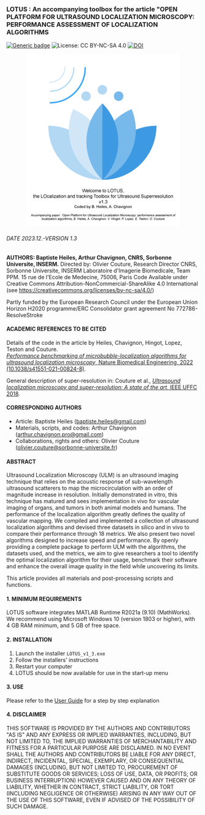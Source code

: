 ### LOTUS : An accompanying toolbox for the article "OPEN PLATFORM FOR ULTRASOUND LOCALIZATION MICROSCOPY: PERFORMANCE ASSESSMENT OF LOCALIZATION ALGORITHMS
[![Generic badge](https://img.shields.io/badge/NBME-10.1038/s41551021008248-red.svg)](https://doi.org/10.1038/s41551-021-00824-8)
![License: CC BY-NC-SA 4.0](https://img.shields.io/badge/License-CC%20BY--NC--SA%204.0-lightgrey.svg)
[![DOI](https://zenodo.org/badge/DOI/10.5281/zenodo.4343435.svg)](https://doi.org/10.5281/zenodo.4343435)

<p align="center">
<img src="https://github.com/AChavignon/PALA/blob/master/LOTUS/splashscreen.png" width="400">
</p>

###### DATE 2023.12.-VERSION 1.3
**AUTHORS: Baptiste Heiles, Arthur Chavignon, CNRS, Sorbonne Universite, INSERM.**
Directed by: Olivier Couture, Research Director CNRS, Sorbonne Universite, INSERM
Laboratoire d'Imagerie Biomedicale, Team PPM. 15 rue de l'Ecole de Medecine, 75006, Paris
Code Available under Creative Commons Attribution-NonCommercial-ShareAlike 4.0 International (see https://creativecommons.org/licenses/by-nc-sa/4.0/)

Partly funded by the European Research Council under the European Union Horizon H2020 programme/ERC Consolidator grant agreement No 772786-ResolveStroke

#### ACADEMIC REFERENCES TO BE CITED
Details of the code in the article by Heiles, Chavignon, Hingot, Lopez, Teston and Couture.  
[*Performance benchmarking of microbubble-localization algorithms for ultrasound localization microscopy*, Nature Biomedical Engineering, 2022 (10.1038/s41551-021-00824-8)](https://www.nature.com/articles/s41551-021-00824-8).

General description of super-resolution in: Couture et al., [*Ultrasound localization microscopy and super-resolution: A state of the art*, IEEE UFFC 2018](https://doi.org/10.1109/TUFFC.2018.2850811).

#### CORRESPONDING AUTHORS
- Article: Baptiste Heiles (baptiste.heiles@gmail.com)
- Materials, scripts, and codes: Arthur Chavignon (arthur.chavignon.pro@gmail.com)
- Collaborations, rights and others: Olivier Couture (olivier.couture@sorbonne-universite.fr)

#### ABSTRACT
Ultrasound Localization Microscopy (ULM) is an ultrasound imaging technique that relies on the acoustic response of sub-wavelength ultrasound scatterers to map the microcirculation with an order of magnitude increase in resolution. Initially demonstrated in vitro, this technique has matured and sees implementation in vivo for vascular imaging of organs, and tumors in both animal models and humans. The performance of the localization algorithm greatly defines the quality of vascular mapping. We compiled and implemented a collection of ultrasound localization algorithms and devised three datasets in silico and in vivo to compare their performance through 18 metrics. We also present two novel algorithms designed to increase speed and performance. By openly providing a complete package to perform ULM with the algorithms, the datasets used, and the metrics, we aim to give researchers a tool to identify the optimal localization algorithm for their usage, benchmark their software and enhance the overall image quality in the field while uncovering its limits.

This article provides all materials and post-processing scripts and functions.

#### 1. MINIMUM REQUIREMENTS
LOTUS software integrates MATLAB Runtime R2021a (9.10) (MathWorks). We recommend using Microsoft Windows 10 (version 1803 or higher), with 4 GB RAM minimum, and 5 GB of free space.

#### 2. INSTALLATION

1) Launch the installer `LOTUS_v1_3.exe`
2) Follow the installers' instructions
3) Restart your computer
4) LOTUS should be now available for use in the start-up menu

#### 3. USE
Please refer to the [User Guide](https://github.com/AChavignon/PALA/blob/master/LOTUS/LOTUS_UserGuide.pdf) for a step by step explanation

#### 4. DISCLAIMER
THIS SOFTWARE IS PROVIDED BY THE AUTHORS AND CONTRIBUTORS "AS IS" AND ANY EXPRESS OR IMPLIED WARRANTIES, INCLUDING, BUT NOT LIMITED TO, THE IMPLIED WARRANTIES OF MERCHANTABILITY AND FITNESS FOR A PARTICULAR PURPOSE ARE DISCLAIMED. IN NO EVENT SHALL THE AUTHORS AND CONTRIBUTORS BE LIABLE FOR ANY DIRECT, INDIRECT, INCIDENTAL, SPECIAL, EXEMPLARY, OR CONSEQUENTIAL DAMAGES (INCLUDING, BUT NOT LIMITED TO, PROCUREMENT OF SUBSTITUTE GOODS OR SERVICES; LOSS OF USE, DATA, OR PROFITS; OR BUSINESS INTERRUPTION) HOWEVER CAUSED AND ON ANY THEORY OF LIABILITY, WHETHER IN CONTRACT, STRICT LIABILITY, OR TORT (INCLUDING NEGLIGENCE OR OTHERWISE) ARISING IN ANY WAY OUT OF THE USE OF THIS SOFTWARE, EVEN IF ADVISED OF THE POSSIBILITY OF SUCH DAMAGE.
